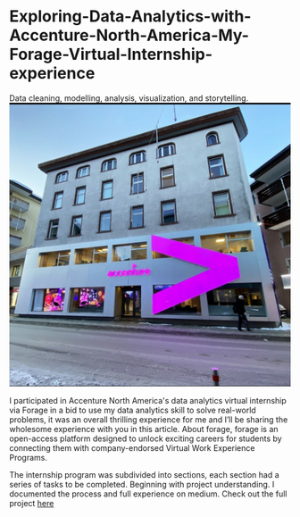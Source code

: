 # Exploring-Data-Analytics-with-Accenture-North-America-My-Forage-Virtual-Internship-experience
Data cleaning, modelling, analysis, visualization, and storytelling.
![](20230403_225308.jpg)

I participated in Accenture North America's data analytics virtual internship via Forage in a bid to use my data analytics skill to solve real-world problems, it was an overall thrilling experience for me and I’ll be sharing the wholesome experience with you in this article. About forage, forage is an open-access platform designed to unlock exciting careers for students by connecting them with company-endorsed Virtual Work Experience Programs.

The internship program was subdivided into sections, each section had a series of tasks to be completed. Beginning with project understanding.
I documented the process and full experience on medium. Check out the full project [here](https://medium.com/@Bukola-Ogunjimi/data-analysis-and-visualization-analyzing-social-buzzs-data-for-accenture-north-america-virtual-d5f4014e365b)
